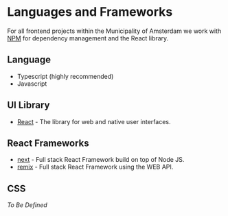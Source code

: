 # Languages and Frameworks

For all frontend projects within the Municipality of Amsterdam we work with [NPM](https://www.npmjs.com/) for dependency management and the React library.

## Language

- Typescript (highly recommended)
- Javascript

## UI Library

- [React](https:react.dev) - The library for web and native user interfaces.

## React Frameworks

- [next](https://nextjs.org/) - Full stack React Framework build on top of Node JS.
- [remix](https://remix.run/) - Full stack React Framework using the WEB API.

## CSS

_To Be Defined_
